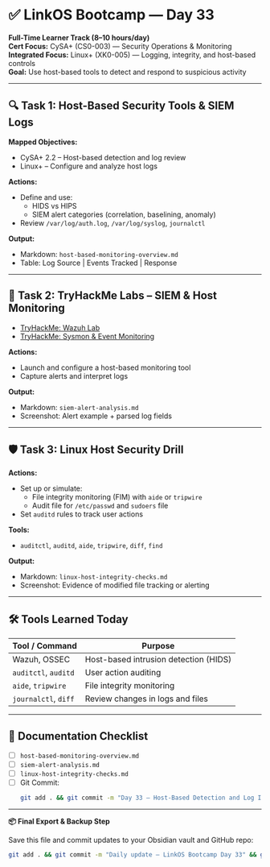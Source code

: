 # ✅ LinkOS Bootcamp — Day 33

**Full-Time Learner Track (8–10 hours/day)**  
**Cert Focus:** CySA+ (CS0-003) — Security Operations & Monitoring  
**Integrated Focus:** Linux+ (XK0-005) — Logging, integrity, and host-based controls  
**Goal:** Use host-based tools to detect and respond to suspicious activity

---

## 🔍 Task 1: Host-Based Security Tools & SIEM Logs

**Mapped Objectives:**  
- CySA+ 2.2 – Host-based detection and log review  
- Linux+ – Configure and analyze host logs

**Actions:**  
- Define and use:
  - HIDS vs HIPS  
  - SIEM alert categories (correlation, baselining, anomaly)  
- Review `/var/log/auth.log`, `/var/log/syslog`, `journalctl`

**Output:**  
- Markdown: `host-based-monitoring-overview.md`  
- Table: Log Source | Events Tracked | Response

---

## 🧪 Task 2: TryHackMe Labs – SIEM & Host Monitoring

- [TryHackMe: Wazuh Lab](https://tryhackme.com/room/wazuhlab)  
- [TryHackMe: Sysmon & Event Monitoring](https://tryhackme.com/room/sysmon)

**Actions:**  
- Launch and configure a host-based monitoring tool  
- Capture alerts and interpret logs

**Output:**  
- Markdown: `siem-alert-analysis.md`  
- Screenshot: Alert example + parsed log fields

---

## 🛡️ Task 3: Linux Host Security Drill

**Actions:**  
- Set up or simulate:
  - File integrity monitoring (FIM) with `aide` or `tripwire`  
  - Audit file for `/etc/passwd` and `sudoers` file  
- Set `auditd` rules to track user actions

**Tools:**  
- `auditctl`, `auditd`, `aide`, `tripwire`, `diff`, `find`

**Output:**  
- Markdown: `linux-host-integrity-checks.md`  
- Screenshot: Evidence of modified file tracking or alerting

---

## 🛠️ Tools Learned Today

| Tool / Command     | Purpose                                       |
|--------------------|-----------------------------------------------|
| Wazuh, OSSEC       | Host-based intrusion detection (HIDS)         |
| `auditctl`, `auditd` | User action auditing                        |
| `aide`, `tripwire` | File integrity monitoring                     |
| `journalctl`, `diff` | Review changes in logs and files            |

---

## 📁 Documentation Checklist

- [ ] `host-based-monitoring-overview.md`  
- [ ] `siem-alert-analysis.md`  
- [ ] `linux-host-integrity-checks.md`  
- [ ] Git Commit:
  ```bash
  git add . && git commit -m "Day 33 – Host-Based Detection and Log Integrity" && git push origin main
  ```

---

**📦 Final Export & Backup Step**

Save this file and commit updates to your Obsidian vault and GitHub repo:

```bash
git add . && git commit -m "Daily update – LinkOS Bootcamp Day 33" && git push origin main
```
